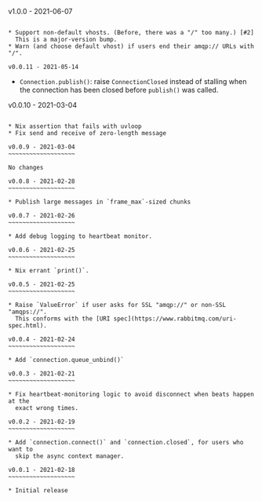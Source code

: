 v1.0.0 - 2021-06-07
~~~~~~~~~~~~~~~~~~~

* Support non-default vhosts. (Before, there was a "/" too many.) [#2]
  This is a major-version bump.
* Warn (and choose default vhost) if users end their amqp:// URLs with "/".

v0.0.11 - 2021-05-14
~~~~~~~~~~~~~~~~~~~~

* `Connection.publish()`: raise `ConnectionClosed` instead of stalling when the
  connection has been closed before `publish()` was called.

v0.0.10 - 2021-03-04
~~~~~~~~~~~~~~~~~~~~

* Nix assertion that fails with uvloop
* Fix send and receive of zero-length message

v0.0.9 - 2021-03-04
~~~~~~~~~~~~~~~~~~~

No changes

v0.0.8 - 2021-02-28
~~~~~~~~~~~~~~~~~~~

* Publish large messages in `frame_max`-sized chunks

v0.0.7 - 2021-02-26
~~~~~~~~~~~~~~~~~~~

* Add debug logging to heartbeat monitor.

v0.0.6 - 2021-02-25
~~~~~~~~~~~~~~~~~~~

* Nix errant `print()`.

v0.0.5 - 2021-02-25
~~~~~~~~~~~~~~~~~~~

* Raise `ValueError` if user asks for SSL "amqp://" or non-SSL "amqps://".
  This conforms with the [URI spec](https://www.rabbitmq.com/uri-spec.html).

v0.0.4 - 2021-02-24
~~~~~~~~~~~~~~~~~~~

* Add `connection.queue_unbind()`

v0.0.3 - 2021-02-21
~~~~~~~~~~~~~~~~~~~

* Fix heartbeat-monitoring logic to avoid disconnect when beats happen at the
  exact wrong times.

v0.0.2 - 2021-02-19
~~~~~~~~~~~~~~~~~~~

* Add `connection.connect()` and `connection.closed`, for users who want to
  skip the async context manager.

v0.0.1 - 2021-02-18
~~~~~~~~~~~~~~~~~~~

* Initial release
